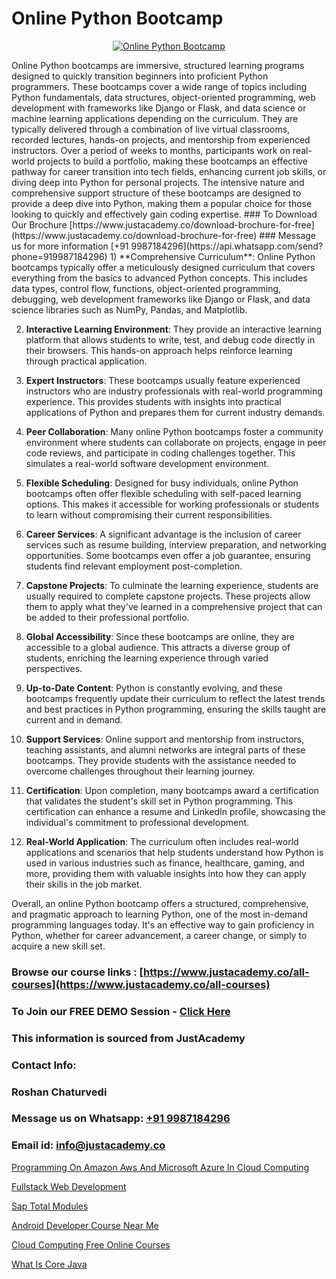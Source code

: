 # Online Python Bootcamp

<p align="center">
  <a href="https://justacademy.co/course-detail/python-training">
    <img src="https://justacademy.co/storage2/course_image/1709713400_course_image.webp" alt="Online Python Bootcamp">
  </a>
</p>
Online Python bootcamps are immersive, structured learning programs designed to quickly transition beginners into proficient Python programmers. These bootcamps cover a wide range of topics including Python fundamentals, data structures, object-oriented programming, web development with frameworks like Django or Flask, and data science or machine learning applications depending on the curriculum. They are typically delivered through a combination of live virtual classrooms, recorded lectures, hands-on projects, and mentorship from experienced instructors. Over a period of weeks to months, participants work on real-world projects to build a portfolio, making these bootcamps an effective pathway for career transition into tech fields, enhancing current job skills, or diving deep into Python for personal projects. The intensive nature and comprehensive support structure of these bootcamps are designed to provide a deep dive into Python, making them a popular choice for those looking to quickly and effectively gain coding expertise.
### To Download Our Brochure [https://www.justacademy.co/download-brochure-for-free](https://www.justacademy.co/download-brochure-for-free)
### Message us for more information [+91 9987184296](https://api.whatsapp.com/send?phone=919987184296)
1) **Comprehensive Curriculum**: Online Python bootcamps typically offer a meticulously designed curriculum that covers everything from the basics to advanced Python concepts. This includes data types, control flow, functions, object-oriented programming, debugging, web development frameworks like Django or Flask, and data science libraries such as NumPy, Pandas, and Matplotlib.

2) **Interactive Learning Environment**: They provide an interactive learning platform that allows students to write, test, and debug code directly in their browsers. This hands-on approach helps reinforce learning through practical application.

3) **Expert Instructors**: These bootcamps usually feature experienced instructors who are industry professionals with real-world programming experience. This provides students with insights into practical applications of Python and prepares them for current industry demands.

4) **Peer Collaboration**: Many online Python bootcamps foster a community environment where students can collaborate on projects, engage in peer code reviews, and participate in coding challenges together. This simulates a real-world software development environment.

5) **Flexible Scheduling**: Designed for busy individuals, online Python bootcamps often offer flexible scheduling with self-paced learning options. This makes it accessible for working professionals or students to learn without compromising their current responsibilities.

6) **Career Services**: A significant advantage is the inclusion of career services such as resume building, interview preparation, and networking opportunities. Some bootcamps even offer a job guarantee, ensuring students find relevant employment post-completion.

7) **Capstone Projects**: To culminate the learning experience, students are usually required to complete capstone projects. These projects allow them to apply what they've learned in a comprehensive project that can be added to their professional portfolio.

8) **Global Accessibility**: Since these bootcamps are online, they are accessible to a global audience. This attracts a diverse group of students, enriching the learning experience through varied perspectives.

9) **Up-to-Date Content**: Python is constantly evolving, and these bootcamps frequently update their curriculum to reflect the latest trends and best practices in Python programming, ensuring the skills taught are current and in demand.

10) **Support Services**: Online support and mentorship from instructors, teaching assistants, and alumni networks are integral parts of these bootcamps. They provide students with the assistance needed to overcome challenges throughout their learning journey.

11) **Certification**: Upon completion, many bootcamps award a certification that validates the student's skill set in Python programming. This certification can enhance a resume and LinkedIn profile, showcasing the individual's commitment to professional development.

12) **Real-World Application**: The curriculum often includes real-world applications and scenarios that help students understand how Python is used in various industries such as finance, healthcare, gaming, and more, providing them with valuable insights into how they can apply their skills in the job market. 

Overall, an online Python bootcamp offers a structured, comprehensive, and pragmatic approach to learning Python, one of the most in-demand programming languages today. It's an effective way to gain proficiency in Python, whether for career advancement, a career change, or simply to acquire a new skill set.

### Browse our course links : [https://www.justacademy.co/all-courses](https://www.justacademy.co/all-courses) 
### To Join our FREE DEMO Session - [Click Here](https://www.justacademy.co/register-for-course-demo)


### This information is sourced from JustAcademy
### Contact Info:
### Roshan Chaturvedi
### Message us on Whatsapp: [+91 9987184296](https://api.whatsapp.com/send?phone=919987184296)
### Email id: [info@justacademy.co](mailto:info@justacademy.co)
                
[Programming On Amazon Aws And Microsoft Azure In Cloud Computing](https://www.linkedin.com/pulse/programming-amazon-aws-microsoft-azure-cloud-computing-h1jwe?trackingId=8N3DmMSW0m4FvRCgetKh0g%3D%3D&lipi=urn%3Ali%3Apage%3Ad_flagship3_company_admin%3B6y121Lb6Rd%2BUFuxjX43O5A%3D%3D)

[Fullstack Web Development](https://www.linkedin.com/pulse/fullstack-web-development-justacademy-pune-bqrcf/)

[Sap Total Modules](https://medium.com/@abhidnya.1068/sap-total-modules-a6101f73a7bf)

[Android Developer Course Near Me](https://medium.com/@ranepooja/android-developer-course-near-me-ada19ceba65b)

[Cloud Computing Free Online Courses](https://justacademyin.github.io/justacademy/cloud-computing-free-online-courses)

[What Is Core Java](https://justacademyin.github.io/justacademy/what-is-core-java)

